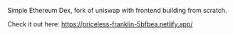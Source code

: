 Simple Ethereum Dex, fork of uniswap with frontend building from scratch.

Check it out here: https://priceless-franklin-5bfbea.netlify.app/
